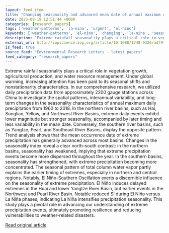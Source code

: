 ```yaml
---
layout: feed_item
title: "Changing seasonality and advanced mean date of annual maximum daily precipitation in major river basins of China (1960–2018)"
date: 2025-09-19 12:51:44 +0000
categories: [research_papers]
tags: ['weather-patterns', 'la-nina', 'urgent', 'el-nino']
keywords: ['weather-patterns', 'el-nino', 'changing', 'la-nina', 'seasonality', 'advanced', 'urgent']
description: "Extreme rainfall seasonality plays a critical role in vegetation growth, agricultural production, and water resource management"
external_url: http://iopscience.iop.org/article/10.1088/1748-9326/adf97f
is_feed: true
source_feed: "Environmental Research Letters - latest papers"
feed_category: "research_papers"
---
```


Extreme rainfall seasonality plays a critical role in vegetation growth, agricultural production, and water resource management. Under global warming, increasing attention has been paid to its seasonal shifts and nonstationarity characteristics. In our comprehensive research, we utilized daily precipitation data from approximately 2200 gauge stations across China to investigate the spatial patterns, interannual variability, and long-term changes in the seasonality characteristics of annual maximum daily precipitation from 1960 to 2018. In the northern river basins, such as Hai, Songliao, Yellow, and Northwest River Basins, extreme daily events exhibit lower magnitude but stronger seasonality, accompanied by later timing and less variability in the mean date. Conversely, the southern river basins, such as Yangtze, Pearl, and Southeast River Basins, display the opposite pattern. Trend analysis shows that the mean occurrence date of extreme precipitation has generally advanced across most basins. Changes in the seasonality index reveal a clear north–south contrast: in the northern basins, seasonality has weakened, implying that extreme precipitation events become more dispersed throughout the year. In the southern basins, seasonality has strengthened, with extreme precipitation becoming more concentrated. The seasonal pattern of total column water vapor partly explains the earlier timing of extremes, especially in northern and central regions. Notably, El Niño-Southern Oscillation exerts a discernible influence on the seasonality of extreme precipitation. El Niño induces delayed extremes in the Huai and lower Yangtze River Basin, but earlier events in the Northwest and Pearl River Basin. Notable reduced SI during El Niño versus La Niña phases, indicating La Niña intensifies precipitation seasonality. This study plays a pivotal role in advancing our understanding of extreme precipitation events, ultimately promoting resilience and reducing vulnerabilities to weather-related disasters.

[Read original article](http://iopscience.iop.org/article/10.1088/1748-9326/adf97f)
